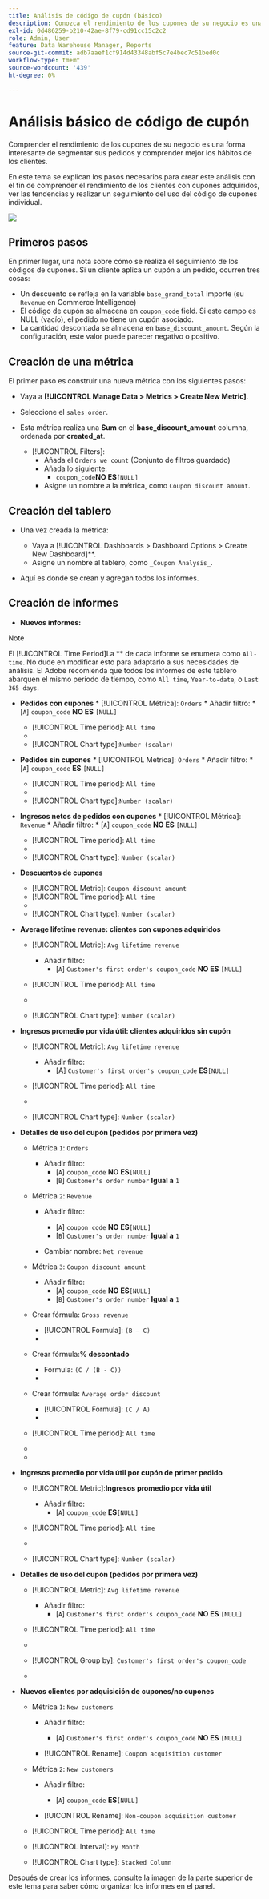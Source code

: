 ```yaml
---
title: Análisis de código de cupón (básico)
description: Conozca el rendimiento de los cupones de su negocio es una forma interesante de segmentar sus pedidos y comprender mejor los hábitos de los clientes.
exl-id: 0d486259-b210-42ae-8f79-cd91cc15c2c2
role: Admin, User
feature: Data Warehouse Manager, Reports
source-git-commit: adb7aaef1cf914d43348abf5c7e4bec7c51bed0c
workflow-type: tm+mt
source-wordcount: '439'
ht-degree: 0%

---
```


# Análisis básico de código de cupón

Comprender el rendimiento de los cupones de su negocio es una forma interesante de segmentar sus pedidos y comprender mejor los hábitos de los clientes.

En este tema se explican los pasos necesarios para crear este análisis con el fin de comprender el rendimiento de los clientes con cupones adquiridos, ver las tendencias y realizar un seguimiento del uso del código de cupones individual.

![](../../assets/coupon_analysis_dash_720.png)<!--{: width="807" height="471"}-->

## Primeros pasos

En primer lugar, una nota sobre cómo se realiza el seguimiento de los códigos de cupones. Si un cliente aplica un cupón a un pedido, ocurren tres cosas:

* Un descuento se refleja en la variable `base_grand_total` importe (su `Revenue` en Commerce Intelligence)
* El código de cupón se almacena en `coupon_code` field. Si este campo es NULL (vacío), el pedido no tiene un cupón asociado.
* La cantidad descontada se almacena en `base_discount_amount`. Según la configuración, este valor puede parecer negativo o positivo.

## Creación de una métrica

El primer paso es construir una nueva métrica con los siguientes pasos:

* Vaya a **[!UICONTROL Manage Data > Metrics > Create New Metric]**.

* Seleccione el `sales_order`.
* Esta métrica realiza una **Sum** en el **base_discount_amount** columna, ordenada por **created_at**.
   * [!UICONTROL Filters]:
      * Añada el `Orders we count` (Conjunto de filtros guardado)
      * Añada lo siguiente:
         * `coupon_code`**NO ES**`[NULL]`
      * Asigne un nombre a la métrica, como `Coupon discount amount`.

## Creación del tablero

* Una vez creada la métrica:
   * Vaya a [!UICONTROL Dashboards > Dashboard Options > Create New Dashboard]**.
   * Asigne un nombre al tablero, como `_Coupon Analysis_`.

* Aquí es donde se crean y agregan todos los informes.

## Creación de informes

* **Nuevos informes:**

>[!NOTE]
>
>El [!UICONTROL Time Period]La ** de cada informe se enumera como `All-time`. No dude en modificar esto para adaptarlo a sus necesidades de análisis. El Adobe recomienda que todos los informes de este tablero abarquen el mismo periodo de tiempo, como `All time`, `Year-to-date`, o `Last 365 days`.

* **Pedidos con cupones**
   * 
     [!UICONTROL Métrica]: `Orders`
      * Añadir filtro:
         * [`A`] `coupon_code` **NO ES** `[NULL]`

   * [!UICONTROL Time period]: `All time`
   * 
     [!INTERVALO UICONTROL]: `None`
   * [!UICONTROL Chart type]:`Number (scalar)`

* **Pedidos sin cupones**
   * 
     [!UICONTROL Métrica]: `Orders`
      * Añadir filtro:
         * [`A`] `coupon_code` **ES** `[NULL]`

   * [!UICONTROL Time period]: `All time`
   * 
     [!INTERVALO UICONTROL]: `None`
   * [!UICONTROL Chart type]:`Number (scalar)`

* **Ingresos netos de pedidos con cupones**
   * 
     [!UICONTROL Métrica]: `Revenue`
      * Añadir filtro:
         * [`A`] `coupon_code` **NO ES** `[NULL]`

   * [!UICONTROL Time period]: `All time`
   * 
     [!INTERVALO UICONTROL]: `None`
   * [!UICONTROL Chart type]: `Number (scalar)`

* **Descuentos de cupones**
   * [!UICONTROL Metric]: `Coupon discount amount`
   * [!UICONTROL Time period]: `All time`
   * 
     [!INTERVALO UICONTROL]: `None`
   * [!UICONTROL Chart type]: `Number (scalar)`

* **Average lifetime revenue: clientes con cupones adquiridos**
   * [!UICONTROL Metric]: `Avg lifetime revenue`
      * Añadir filtro:
         * [`A`] `Customer's first order's coupon_code` **NO ES** `[NULL]`

   * [!UICONTROL Time period]: `All time`
   * 
     [!INTERVALO UICONTROL]: `None`
   * [!UICONTROL Chart type]: `Number (scalar)`

* **Ingresos promedio por vida útil: clientes adquiridos sin cupón**
   * [!UICONTROL Metric]: `Avg lifetime revenue`
      * Añadir filtro:
         * [A] `Customer's first order's coupon_code` **ES**`[NULL]`

   * [!UICONTROL Time period]: `All time`
   * 
     [!INTERVALO UICONTROL]: `None`
   * [!UICONTROL Chart type]: `Number (scalar)`

* **Detalles de uso del cupón (pedidos por primera vez)**
   * Métrica `1`: `Orders`
      * Añadir filtro:
         * [`A`] `coupon_code` **NO ES**`[NULL]`
         * [`B`] `Customer's order number` **Igual a** `1`

   * Métrica `2`: `Revenue`
      * Añadir filtro:
         * [`A`] `coupon_code` **NO ES**`[NULL]`
         * [`B`] `Customer's order number` **Igual a** `1`

      * Cambiar nombre:  `Net revenue`

   * Métrica `3`: `Coupon discount amount`
      * Añadir filtro:
         * [`A`] `coupon_code` **NO ES**`[NULL]`
         * [`B`] `Customer's order number` **Igual a** `1`

   * Crear fórmula: `Gross revenue`
      * [!UICONTROL Formula]: `(B – C)`
      * 
        [!UICONTROL Format]: `Currency`

   * Crear fórmula:**% descontado**
      * Fórmula: `(C / (B - C))`
      * 
        [!UICONTROL Format]: `Percentage`

   * Crear fórmula: `Average order discount`
      * [!UICONTROL Formula]: `(C / A)`
      * 
        [!UICONTROL Format]: `Percentage`

   * [!UICONTROL Time period]: `All time`
   * 
     [!INTERVALO UICONTROL]: `None`
   * 
     [!UICONTROL Tipo de gráfico]: `Table`

* **Ingresos promedio por vida útil por cupón de primer pedido**
   * [!UICONTROL Metric]:**Ingresos promedio por vida útil**
      * Añadir filtro:
         * [`A`] `coupon_code` **ES**`[NULL]`

   * [!UICONTROL Time period]: `All time`
   * 
     [!INTERVALO UICONTROL]: `None`
   * [!UICONTROL Chart type]: `Number (scalar)`

* **Detalles de uso del cupón (pedidos por primera vez)**
   * [!UICONTROL Metric]: `Avg lifetime revenue`
      * Añadir filtro:
         * [`A`] `Customer's first order's coupon_code` **NO ES** `[NULL]`

   * [!UICONTROL Time period]: `All time`
   * 
     [!INTERVALO UICONTROL]: `None`
   * [!UICONTROL Group by]: `Customer's first order's coupon_code`
   * 
     [!UICONTROL Tipo de gráfico]: **Column**

* **Nuevos clientes por adquisición de cupones/no cupones**
   * Métrica `1`: `New customers`
      * Añadir filtro:
         * [`A`] `Customer's first order's coupon_code` **NO ES** `[NULL]`

      * [!UICONTROL Rename]: `Coupon acquisition customer`

   * Métrica `2`: `New customers`
      * Añadir filtro:
         * [`A`] `coupon_code` **ES**`[NULL]`

      * [!UICONTROL Rename]: `Non-coupon acquisition customer`

   * [!UICONTROL Time period]: `All time`
   * [!UICONTROL Interval]: `By Month`
   * [!UICONTROL Chart type]: `Stacked Column`

Después de crear los informes, consulte la imagen de la parte superior de este tema para saber cómo organizar los informes en el panel.
